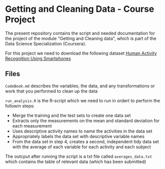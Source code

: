 Getting and Cleaning Data - Course Project
==========================================

The present repository contains the script and needed documentation for the project of the module "Getting and Cleaning data", which is part of the Data Science Specialization (Coursera).
    
For this project we need to download the following dataset [Human Activity Recognition Using Smartphones](http://archive.ics.uci.edu/ml/datasets/Human+Activity+Recognition+Using+Smartphones)

## Files

`CodeBook.md` describes the variables, the data, and any transformations or work that you performed to clean up the data 

`run_analysis.R` is the R-script which we need to run in ordert to perform the followin steps:

* Merge the training and the test sets to create one data set
* Extracts only the measurements on the mean and standard deviation for each measurement
* Uses descriptive activity names to name the activities in the data set
* Appropriately labels the data set with descriptive variable names
* From the data set in step 4, creates a second, independent tidy data set with the average of each variable for each activity and each subject

The outcput after running the script is a txt file called `averages_data.txt` which contains the table of relevant data (which has been submitted)
